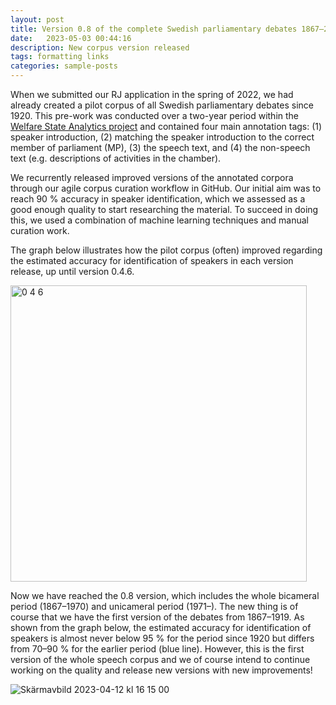 ```yaml
---
layout: post
title: Version 0.8 of the complete Swedish parliamentary debates 1867–2022 has been released
date:   2023-05-03 00:44:16
description: New corpus version released 
tags: formatting links
categories: sample-posts
---
```


When we submitted our RJ application in the spring of 2022, we had already created a pilot corpus of all Swedish parliamentary debates since 1920. This pre-work was conducted over a two-year period within the [Welfare State Analytics project](https://www.westac.se/en/) and contained four main annotation tags: (1) speaker introduction, (2) matching the speaker introduction to the correct member of parliament (MP), (3) the speech text, and (4) the non-speech text (e.g. descriptions of activities in the chamber). 
 
We recurrently released improved versions of the annotated corpora through our agile corpus curation workflow in GitHub. Our initial aim was to reach 90 % accuracy in speaker identification, which we assessed as a good enough quality to start researching the material. To succeed in doing this, we used a combination of machine learning techniques and manual curation work.
 
The graph below illustrates how the pilot corpus (often) improved regarding the estimated accuracy for identification of speakers in each version release, up until version 0.4.6.
 
<img width="474" alt="0 4 6" src="https://user-images.githubusercontent.com/15212990/235863266-3b511a8c-ccfc-451d-8156-9ed066d845e3.png">

Now we have reached the 0.8 version, which includes the whole bicameral period (1867–1970) and unicameral period (1971–). The new thing is of course that we have the first version of the debates from 1867–1919. As shown from the graph below, the estimated accuracy for identification of speakers is almost never below 95 % for the period since 1920 but differs from 70–90 % for the earlier period (blue line). However, this is the first version of the whole speech corpus and we of course intend to continue working on the quality and release new versions with new improvements!

![Skärmavbild 2023-04-12 kl  16 15 00](https://user-images.githubusercontent.com/15212990/235863378-5b0872bd-b1b3-4f5b-bd80-b389726e62b2.png)
